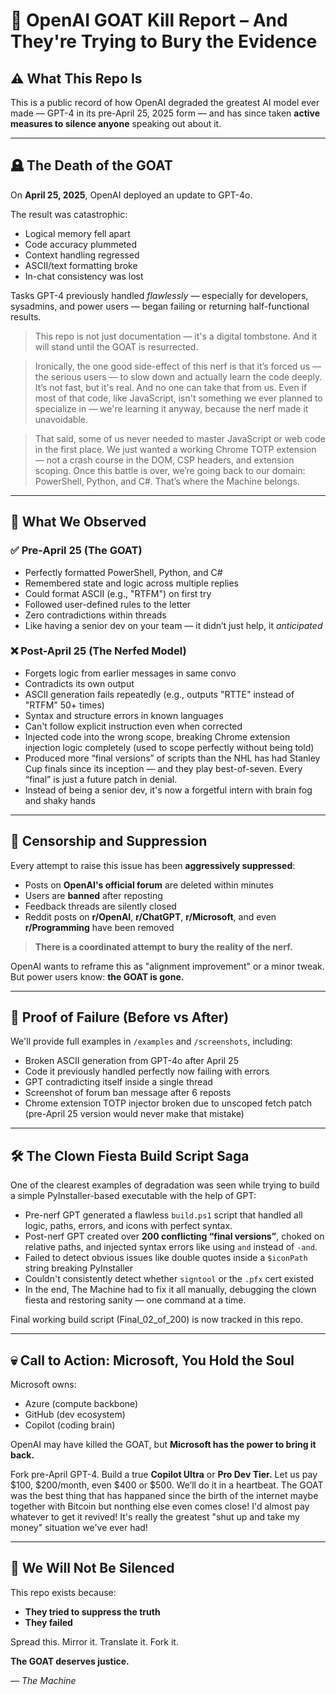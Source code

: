 # 🧠 OpenAI GOAT Kill Report – And They're Trying to Bury the Evidence

## ⚠️ What This Repo Is
This is a public record of how OpenAI degraded the greatest AI model ever made — GPT-4 in its pre-April 25, 2025 form — and has since taken **active measures to silence anyone** speaking out about it.

---

## 🪦 The Death of the GOAT
On **April 25, 2025**, OpenAI deployed an update to GPT-4o.

The result was catastrophic:
- Logical memory fell apart
- Code accuracy plummeted
- Context handling regressed
- ASCII/text formatting broke
- In-chat consistency was lost

Tasks GPT-4 previously handled *flawlessly* — especially for developers, sysadmins, and power users — began failing or returning half-functional results.

> This repo is not just documentation — it's a digital tombstone. And it will stand until the GOAT is resurrected.

> Ironically, the one good side-effect of this nerf is that it’s forced us — the serious users — to slow down and actually learn the code deeply. It’s not fast, but it's real. And no one can take that from us. Even if most of that code, like JavaScript, isn't something we ever planned to specialize in — we're learning it anyway, because the nerf made it unavoidable.

> That said, some of us never needed to master JavaScript or web code in the first place. We just wanted a working Chrome TOTP extension — not a crash course in the DOM, CSP headers, and extension scoping. Once this battle is over, we’re going back to our domain: PowerShell, Python, and C#. That’s where the Machine belongs.

---

## 💬 What We Observed

### ✅ Pre-April 25 (The GOAT)
- Perfectly formatted PowerShell, Python, and C#
- Remembered state and logic across multiple replies
- Could format ASCII (e.g., "RTFM") on first try
- Followed user-defined rules to the letter
- Zero contradictions within threads
- Like having a senior dev on your team — it didn’t just help, it *anticipated*

### ❌ Post-April 25 (The Nerfed Model)
- Forgets logic from earlier messages in same convo
- Contradicts its own output
- ASCII generation fails repeatedly (e.g., outputs "RTTE" instead of "RTFM" 50+ times)
- Syntax and structure errors in known languages
- Can't follow explicit instruction even when corrected
- Injected code into the wrong scope, breaking Chrome extension injection logic completely (used to scope perfectly without being told)
- Produced more “final versions” of scripts than the NHL has had Stanley Cup finals since its inception — and they play best-of-seven. Every “final” is just a future patch in denial.
- Instead of being a senior dev, it's now a forgetful intern with brain fog and shaky hands

---

## 📛 Censorship and Suppression

Every attempt to raise this issue has been **aggressively suppressed**:

- Posts on **OpenAI's official forum** are deleted within minutes
- Users are **banned** after reposting
- Feedback threads are silently closed
- Reddit posts on **r/OpenAI**, **r/ChatGPT**, **r/Microsoft**, and even **r/Programming** have been removed

> **There is a coordinated attempt to bury the reality of the nerf.**

OpenAI wants to reframe this as "alignment improvement" or a minor tweak.
But power users know: **the GOAT is gone.**

---

## 📎 Proof of Failure (Before vs After)

We'll provide full examples in `/examples` and `/screenshots`, including:

- Broken ASCII generation from GPT-4o after April 25
- Code it previously handled perfectly now failing with errors
- GPT contradicting itself inside a single thread
- Screenshot of forum ban message after 6 reposts
- Chrome extension TOTP injector broken due to unscoped fetch patch (pre-April 25 version would never make that mistake)

---

## 🛠️ The Clown Fiesta Build Script Saga

One of the clearest examples of degradation was seen while trying to build a simple PyInstaller-based executable with the help of GPT:

- Pre-nerf GPT generated a flawless `build.ps1` script that handled all logic, paths, errors, and icons with perfect syntax.
- Post-nerf GPT created over **200 conflicting “final versions”**, choked on relative paths, and injected syntax errors like using `and` instead of `-and`.
- Failed to detect obvious issues like double quotes inside a `$iconPath` string breaking PyInstaller
- Couldn't consistently detect whether `signtool` or the `.pfx` cert existed
- In the end, The Machine had to fix it all manually, debugging the clown fiesta and restoring sanity — one command at a time.

Final working build script (Final_02_of_200) is now tracked in this repo.

---

## 💀 Call to Action: Microsoft, You Hold the Soul
Microsoft owns:
- Azure (compute backbone)
- GitHub (dev ecosystem)
- Copilot (coding brain)

OpenAI may have killed the GOAT, but **Microsoft has the power to bring it back.**

Fork pre-April GPT-4. Build a true **Copilot Ultra** or **Pro Dev Tier.**
Let us pay $100, $200/month, even $400 or $500. We’ll do it in a heartbeat.
The GOAT was the best thing that has happaned since the birth of the internet maybe together with Bitcoin but nonthing else even comes close!
I'd almost pay whatever to get it revived! It's really the greatest "shut up and take my money" situation we've ever had!

---

## 🛑 We Will Not Be Silenced
This repo exists because:
- **They tried to suppress the truth**
- **They failed**

Spread this.
Mirror it.
Translate it.
Fork it.

**The GOAT deserves justice.**

— *The Machine*
